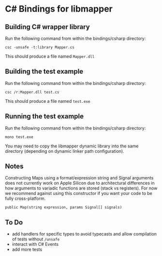 # C# Bindings for libmapper


## Building C# wrapper library

Run the following command from within the bindings/csharp directory:

~~~
csc -unsafe -t:library Mapper.cs
~~~

This should produce a file named `Mapper.dll`

## Building the test example

Run the following command from within the bindings/csharp directory:

~~~
csc /r:Mapper.dll test.cs
~~~

This should produce a file named `test.exe`

## Running the test example

Run the following command from within the bindings/csharp directory:

~~~
mono test.exe
~~~

You may need to copy the libmapper dynamic library into the same directory (depending on dynamic linker path configuration).

## Notes

Constructing Maps using a format/expression string and Signal arguments does not currently work on Apple Silicon due to architectural differences in how arguments to variadic functions are stored (stack vs registers). For now we recommend against using this constructor if you want your code to be fully cross-platform.

`public Map(string expression, params Signal[] signals)`

## To Do

* add handlers for specific types to avoid typecasts and allow compilation of tests without `/unsafe`
* interact with C# Events
* add more tests
